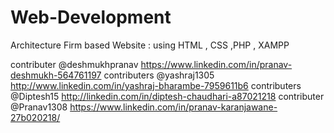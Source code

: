 # Web-Development
Architecture Firm based Website : using HTML , CSS ,PHP , XAMPP 

contributer @deshmukhpranav https://www.linkedin.com/in/pranav-deshmukh-564761197
contributers @yashraj1305 http://www.linkedin.com/in/yashraj-bharambe-7959611b6
contributers @Diptesh15 http://linkedin.com/in/diptesh-chaudhari-a87021218
contributer @Pranav1308 https://www.linkedin.com/in/pranav-karanjawane-27b020218/
